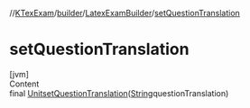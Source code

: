 //[KTexExam](../../../index.md)/[builder](../index.md)/[LatexExamBuilder](index.md)/[setQuestionTranslation](set-question-translation.md)



# setQuestionTranslation  
[jvm]  
Content  
final [Unit](https://kotlinlang.org/api/latest/jvm/stdlib/kotlin/-unit/index.html)[setQuestionTranslation](set-question-translation.md)([String](https://docs.oracle.com/javase/8/docs/api/java/lang/String.html)questionTranslation)  
  



